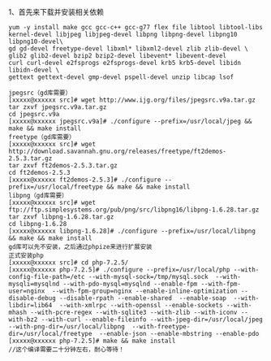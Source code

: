1、首先来下载并安装相关依赖

    yum -y install make gcc gcc-c++ gcc-g77 flex file libtool libtool-libs kernel-devel libjpeg libjpeg-devel libpng libpng-devel libpng10 libpng10-devel\
    gd gd-devel freetype-devel libxml* libxml2-devel zlib zlib-devel \
    glib2 glib2-devel bzip2 bzip2-devel libevent* libevent-devel 
    curl curl-devel e2fsprogs e2fsprogs-devel krb5 krb5-devel libidn libidn-devel \
    gettext gettext-devel gmp-devel pspell-devel unzip libcap lsof
      
    jpegsrc（gd库需要）
    [xxxxx@xxxxxx src]# wget http://www.ijg.org/files/jpegsrc.v9a.tar.gz
    tar zxvf jpegsrc.v9a.tar.gz
    cd jpegsrc.v9a
    [xxxxx@xxxxxx jpegsrc.v9a]# ./configure --prefix=/usr/local/jpeg && make && make install
    freetype（gd库需要） 
    [xxxxx@xxxxxx src]# wget http://download.savannah.gnu.org/releases/freetype/ft2demos-2.5.3.tar.gz
    tar zxvf ft2demos-2.5.3.tar.gz
    cd ft2demos-2.5.3
    [xxxxx@xxxxxx ft2demos-2.5.3]# ./configure --prefix=/usr/local/freetype && make && make install
    libpng（gd库需要）
    [xxxxx@xxxxxx src]# wget ftp://ftp.simplesystems.org/pub/png/src/libpng16/libpng-1.6.28.tar.gz
    tar zxvf libpng-1.6.28.tar.gz
    cd libpng-1.6.28
    [xxxxx@xxxxxx libpng-1.6.28]# ./configure --prefix=/usr/local/libpng && make && make install
    gd库可以先不安装，之后通过phpize来进行扩展安装
    正式安装php
    [xxxxx@xxxxxx src]# cd php-7.2.5/
    [xxxxx@xxxxxx php-7.2.5]# ./configure --prefix=/usr/local/php --with-config-file-path=/etc --with-mysql-sock=/tmp/mysql.sock  --with-mysqli=mysqlnd --with-pdo-mysql=mysqlnd --enable-fpm --with-fpm-user=nginx  --with-fpm-group=nginx --enable-inline-optimization --disable-debug --disable-rpath --enable-shared  --enable-soap  --with-libdir=lib64  --with-xmlrpc --with-openssl --enable-sockets --with-mhash --with-pcre-regex --with-sqlite3 --with-zlib --with-iconv --with-bz2 --with-curl --enable-fileinfo --with-jpeg-dir=/usr/local/jpeg --with-png-dir=/usr/local/libpng  --with-freetype-dir=/usr/local/freetype  --enable-json --enable-mbstring --enable-pdo
    [xxxxx@xxxxxx php-7.2.5]# make && make install
    //这个编译需要二十分钟左右，耐心等待！